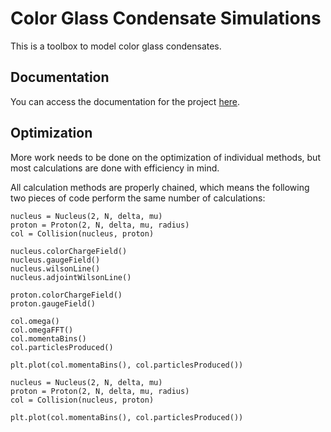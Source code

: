 # Color Glass Condensate Simulations

This is a toolbox to model color glass condensates.

## Documentation

You can access the documentation for the project [here](https://jfeatherstone.github.io/ParticleProduction/).

## Optimization

More work needs to be done on the optimization of individual methods, but most calculations are done with efficiency in mind.

All calculation methods are properly chained, which means the following two pieces of code perform the same number of calculations:

```
nucleus = Nucleus(2, N, delta, mu)
proton = Proton(2, N, delta, mu, radius)
col = Collision(nucleus, proton)

nucleus.colorChargeField()
nucleus.gaugeField()
nucleus.wilsonLine()
nucleus.adjointWilsonLine()

proton.colorChargeField()
proton.gaugeField()

col.omega()
col.omegaFFT()
col.momentaBins()
col.particlesProduced()

plt.plot(col.momentaBins(), col.particlesProduced())
```

```
nucleus = Nucleus(2, N, delta, mu)
proton = Proton(2, N, delta, mu, radius)
col = Collision(nucleus, proton)

plt.plot(col.momentaBins(), col.particlesProduced())
```

